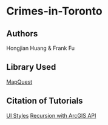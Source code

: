 # Crimes-in-Toronto
## Authors
Hongjian Huang & Frank Fu
## Library Used
[MapQuest](https://api.mqcdn.com/sdk/mapquest-js/v1.3.2/mapquest.js)
## Citation of Tutorials
[UI Styles](https://www.youtube.com/watch?v=XH5OW46yO8I)
[Recursion with ArcGIS API](https://gavinr.com/arcgis-javascript-query-all-features/)





